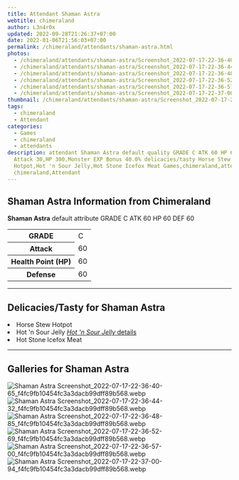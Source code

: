 ```yaml
---
title: Attendant Shaman Astra
webtitle: chimeraland
author: L3n4r0x
updated: 2022-09-28T21:26:37+07:00
date: 2022-01-06T21:56:03+07:00
permalink: /chimeraland/attendants/shaman-astra.html
photos:
  - /chimeraland/attendants/shaman-astra/Screenshot_2022-07-17-22-36-40-65_f4fc9fb10454fc3a3dacb99dff89b568.webp
  - /chimeraland/attendants/shaman-astra/Screenshot_2022-07-17-22-36-44-32_f4fc9fb10454fc3a3dacb99dff89b568.webp
  - /chimeraland/attendants/shaman-astra/Screenshot_2022-07-17-22-36-48-85_f4fc9fb10454fc3a3dacb99dff89b568.webp
  - /chimeraland/attendants/shaman-astra/Screenshot_2022-07-17-22-36-52-69_f4fc9fb10454fc3a3dacb99dff89b568.webp
  - /chimeraland/attendants/shaman-astra/Screenshot_2022-07-17-22-36-57-00_f4fc9fb10454fc3a3dacb99dff89b568.webp
  - /chimeraland/attendants/shaman-astra/Screenshot_2022-07-17-22-37-00-94_f4fc9fb10454fc3a3dacb99dff89b568.webp
thumbnail: /chimeraland/attendants/shaman-astra/Screenshot_2022-07-17-22-36-40-65_f4fc9fb10454fc3a3dacb99dff89b568.webp
tags:
  - chimeraland
  - Attendant
categories:
  - Games
  - chimeraland
  - attendants
description: attendant Shaman Astra default quality GRADE C ATK 60 HP 60 DEF 60
  Attack 30,HP 300,Monster EXP Bonus 40.0% delicacies/tasty Horse Stew
  Hotpot,Hot 'n Sour Jelly,Hot Stone Icefox Meat Games,chimeraland,attendants
  chimeraland,Attendant
---
```


<section id="bootstrap-wrapper"><link rel="stylesheet" href="https://rawcdn.githack.com/dimaslanjaka/Web-Manajemen/870a349/css/bootstrap-5-3-0-alpha3-wrapper.css"/><h2 id="attribute">Shaman Astra Information from Chimeraland</h2><p><b>Shaman Astra</b> default attribute GRADE C ATK 60 HP 60 DEF 60<table><tr><th>GRADE</th><td>C</td></tr><tr><th>Attack</th><td>60</td></tr><tr><th>Health Point (HP)</th><td>60</td></tr><tr><th>Defense</th><td>60</td></tr></table></p><hr/><h2 id="delicacies">Delicacies/Tasty for Shaman Astra</h2><div class="bg-dark text-light"><li class="d-flex justify-content-between bg-dark text-light">Horse Stew Hotpot </li><li class="d-flex justify-content-between bg-dark text-light">Hot &#x27;n Sour Jelly <a href="/chimeraland/recipes/hot-n-sour-jelly.html" class="text-primary" title="Click here to view recipe Hot &#x27;n Sour Jelly details"><i>Hot &#x27;n Sour Jelly</i> details</a></li><li class="d-flex justify-content-between bg-dark text-light">Hot Stone Icefox Meat </li></div><hr/><div id="gallery"><h2>Galleries for Shaman Astra</h2><div class="row"><div class="col-lg-6 col-12"><img src="/chimeraland/attendants/shaman-astra/Screenshot_2022-07-17-22-36-40-65_f4fc9fb10454fc3a3dacb99dff89b568.webp" alt="Shaman Astra Screenshot_2022-07-17-22-36-40-65_f4fc9fb10454fc3a3dacb99dff89b568.webp"/></div><div class="col-lg-6 col-12"><img src="/chimeraland/attendants/shaman-astra/Screenshot_2022-07-17-22-36-44-32_f4fc9fb10454fc3a3dacb99dff89b568.webp" alt="Shaman Astra Screenshot_2022-07-17-22-36-44-32_f4fc9fb10454fc3a3dacb99dff89b568.webp"/></div><div class="col-lg-6 col-12"><img src="/chimeraland/attendants/shaman-astra/Screenshot_2022-07-17-22-36-48-85_f4fc9fb10454fc3a3dacb99dff89b568.webp" alt="Shaman Astra Screenshot_2022-07-17-22-36-48-85_f4fc9fb10454fc3a3dacb99dff89b568.webp"/></div><div class="col-lg-6 col-12"><img src="/chimeraland/attendants/shaman-astra/Screenshot_2022-07-17-22-36-52-69_f4fc9fb10454fc3a3dacb99dff89b568.webp" alt="Shaman Astra Screenshot_2022-07-17-22-36-52-69_f4fc9fb10454fc3a3dacb99dff89b568.webp"/></div><div class="col-lg-6 col-12"><img src="/chimeraland/attendants/shaman-astra/Screenshot_2022-07-17-22-36-57-00_f4fc9fb10454fc3a3dacb99dff89b568.webp" alt="Shaman Astra Screenshot_2022-07-17-22-36-57-00_f4fc9fb10454fc3a3dacb99dff89b568.webp"/></div><div class="col-lg-6 col-12"><img src="/chimeraland/attendants/shaman-astra/Screenshot_2022-07-17-22-37-00-94_f4fc9fb10454fc3a3dacb99dff89b568.webp" alt="Shaman Astra Screenshot_2022-07-17-22-37-00-94_f4fc9fb10454fc3a3dacb99dff89b568.webp"/></div></div></div></section>